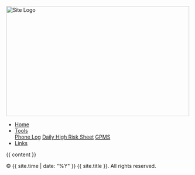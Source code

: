 <html lang="en">
<head>
    <meta charset="UTF-8">
    <meta name="viewport" content="width=device-width, initial-scale=1.0">
    <title>{{ page.title }} | {{ site.title }}</title>
    <link rel="stylesheet" href="{{ "/assets/css/style.css" | relative_url }}">
</head>
<body>
    <div class="header">
        <img src="NewsCorpLogo-Black.png" alt="Site Logo" width="500" height="300">
        <ul class="nav-menu">
            <li><a href="{{ "/" | relative_url }}">Home</a></li>
            <li>
                <a href="#">Tools</a>
                <div class="dropdown-content">
                    <a href="{{ "/phone-log" | relative_url }}">Phone Log</a>
                    <a href="{{ "/daily-high-risk-sheet" | relative_url }}">Daily High Risk Sheet</a>
                    <a href="{{ "/gpms" | relative_url }}">GPMS</a>
                </div>
            </li>
            <li><a href="{{ "/links" | relative_url }}">Links</a></li>
        </ul>
    </div>
    <div class="sidebar">
        <!-- Sidebar content can go here -->
    </div>
    <div class="content">
        {{ content }}
    </div>
    <footer>
        <p>&copy; {{ site.time | date: "%Y" }} {{ site.title }}. All rights reserved.</p>
    </footer>
</body>
</html>
